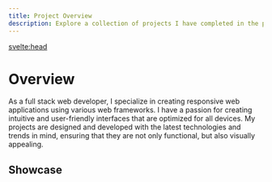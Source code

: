 ```yaml
---
title: Project Overview
description: Explore a collection of projects I have completed in the past, showcasing my skills in web development.
---
```


<script lang="ts">
    import ProjectShowcase from '$components/ProjectShowcase.svelte'
    export let data;
</script>

<svelte:head>

<title>{title} | Newton Yan</title>
<meta property="og:type" content="article" />
<meta property="og:title" content={title} />
<meta property="og:description" content={description} />
<meta property="description" content={description} />
</svelte:head>

# Overview

As a full stack web developer, I specialize in creating responsive web applications using various web frameworks. I have a passion for creating intuitive and user-friendly interfaces that are optimized for all devices. My projects are designed and developed with the latest technologies and trends in mind, ensuring that they are not only functional, but also visually appealing.

## Showcase

<ProjectShowcase projects={data.projects}/>
